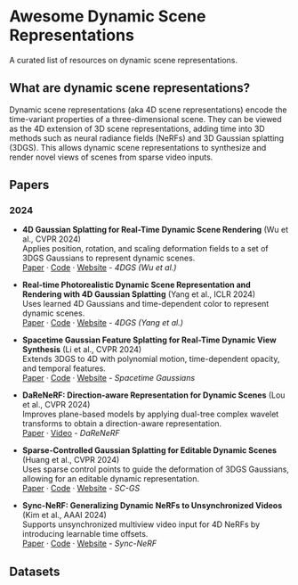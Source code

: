 # Awesome Dynamic Scene Representations

A curated list of resources on dynamic scene representations.

## What are dynamic scene representations?

Dynamic scene representations (aka 4D scene representations) encode the time-variant properties of a three-dimensional scene.
They can be viewed as the 4D extension of 3D scene representations, adding time into 3D methods such as neural radiance fields (NeRFs) and 3D Gaussian splatting (3DGS).
This allows dynamic scene representations to synthesize and render novel views of scenes from sparse video inputs.

## Papers

### 2024

- **4D Gaussian Splatting for Real-Time Dynamic Scene Rendering** (Wu et al., CVPR 2024) \
  Applies position, rotation, and scaling deformation fields to a set of 3DGS Gaussians to represent dynamic scenes. \
  [Paper](https://arxiv.org/pdf/2310.08528v2.pdf) · [Code](https://github.com/hustvl/4DGaussians) · [Website](https://guanjunwu.github.io/4dgs/) - _4DGS (Wu et al.)_

- **Real-time Photorealistic Dynamic Scene Representation and Rendering with 4D Gaussian Splatting** (Yang et al., ICLR 2024) \
  Uses learned 4D Gaussians and time-dependent color to represent dynamic scenes. \
  [Paper](https://arxiv.org/pdf/2310.10642.pdf) · [Code](https://github.com/fudan-zvg/4d-gaussian-splatting) · [Website](https://fudan-zvg.github.io/4d-gaussian-splatting/) - _4DGS (Yang et al.)_

- **Spacetime Gaussian Feature Splatting for Real-Time Dynamic View Synthesis** (Li et al., CVPR 2024) \
  Extends 3DGS to 4D with polynomial motion, time-dependent opacity, and temporal features. \
  [Paper](https://arxiv.org/pdf/2312.16812.pdf) · [Code](https://github.com/oppo-us-research/SpacetimeGaussians) · [Website](https://oppo-us-research.github.io/SpacetimeGaussians-website/) - _Spacetime Gaussians_

- **DaReNeRF: Direction-aware Representation for Dynamic Scenes** (Lou et al., CVPR 2024) \
  Improves plane-based models by applying dual-tree complex wavelet transforms to obtain a direction-aware representation. \
  [Paper](https://arxiv.org/pdf/2403.02265.pdf) · [Video](https://www.youtube.com/watch?v=hYQsl6Rbxn4) - _DaReNeRF_

- **Sparse-Controlled Gaussian Splatting for Editable Dynamic Scenes** (Huang et al., CVPR 2024) \
  Uses sparse control points to guide the deformation of 3DGS Gaussians, allowing for an editable dynamic representation. \
  [Paper](https://arxiv.org/pdf/2312.14937.pdf) · [Code](https://github.com/yihua7/SC-GS) · [Website](https://yihua7.github.io/SC-GS-web/) - _SC-GS_

- **Sync-NeRF: Generalizing Dynamic NeRFs
  to Unsynchronized Videos** (Kim et al., AAAI 2024) \
  Supports unsynchronized multiview video input for 4D NeRFs by introducing learnable time offsets. \
  [Paper](https://arxiv.org/pdf/2310.13356.pdf) · [Code](https://github.com/seoha-kim/Sync-NeRF) · [Website](https://seoha-kim.github.io/sync-nerf/) - _Sync-NeRF_

## Datasets
